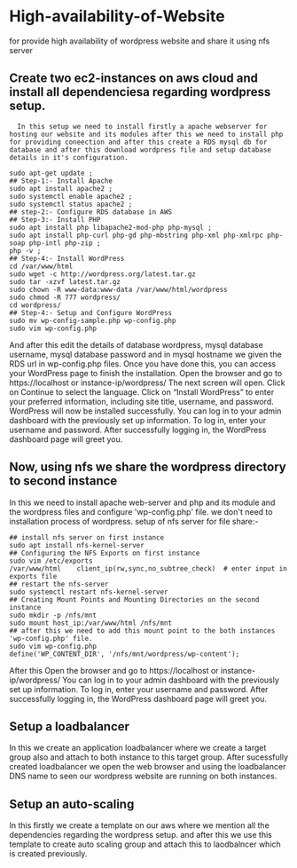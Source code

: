 # High-availability-of-Website
for provide high availability of wordpress website and share it using nfs server
## Create two ec2-instances on aws cloud and install all dependenciesa regarding wordpress setup.
      In this setup we need to install firstly a apache webserver for hosting our website and its modules after this we need to install php for providing coneection and after this create a RDS mysql db for database and after this download wordpress file and setup database details in it's configuration.
```
sudo apt-get update ;
## Step-1:- Install Apache
sudo apt install apache2 ;
sudo systemctl enable apache2 ;
sudo systemctl status apache2 ;
## step-2:- Configure RDS database in AWS
## Step-3:- Install PHP
sudo apt install php libapache2-mod-php php-mysql ;
sudo apt install php-curl php-gd php-mbstring php-xml php-xmlrpc php-soap php-intl php-zip ;
php -v ;
## Step-4:- Install WordPress
cd /var/www/html
sudo wget -c http://wordpress.org/latest.tar.gz
sudo tar -xzvf latest.tar.gz
sudo chown -R www-data:www-data /var/www/html/wordpress
sudo chmod -R 777 wordpress/
cd wordpress/
## Step-4:- Setup and Configure WordPress
sudo mv wp-config-sample.php wp-config.php
sudo vim wp-config.php
```
And after this edit the details of database wordpress, mysql database username, mysql database password and in mysql hostname we given the RDS url in wp-config.php files.
Once you have done this, you can access your WordPress page to finish the installation. Open the browser and go to https://localhost or instance-ip/wordpress/
The next screen will open. Click on Continue to select the language.
Click on “Install WordPress” to enter your preferred information, including site title, username, and password.
WordPress will now be installed successfully. You can log in to your admin dashboard with the previously set up information.
To log in, enter your username and password.
After successfully logging in, the WordPress dashboard page will greet you.

## Now, using nfs we share the wordpress directory to second instance
In this we need to install apache web-server and php and its module and the wordpress files and configure 'wp-config.php' file. we don't need to installation process of wordpress.
setup of nfs server for file share:-
```
## install nfs server on first instance
sudo apt install nfs-kernel-server
## Configuring the NFS Exports on first instance
sudo vim /etc/exports
/var/www/html    client_ip(rw,sync,no_subtree_check)  # enter input in exports file
## restart the nfs-server
sudo systemctl restart nfs-kernel-server
## Creating Mount Points and Mounting Directories on the second instance
sudo mkdir -p /nfs/mnt
sudo mount host_ip:/var/www/html /nfs/mnt
## after this we need to add this mount point to the both instances 'wp-config.php' file.
sudo vim wp-config.php
define('WP_CONTENT_DIR', '/nfs/mnt/wordpress/wp-content');
```
After this Open the browser and go to https://localhost or instance-ip/wordpress/
You can log in to your admin dashboard with the previously set up information.
To log in, enter your username and password.
After successfully logging in, the WordPress dashboard page will greet you.
 
## Setup a loadbalancer
In this we create an application loadbalancer where we create a target group also and attach to both instance to this target group.
After sucessfully created loadbalancer we open the web browser and using the loadbalancer DNS name to seen our wordpress website are running on both instances.

## Setup an auto-scaling
In this firstly we create a template on our aws where we mention all the dependencies regarding the wordpress setup.
and after this we use this template to create auto scaling group and attach this to laodbalncer which is created previously.
